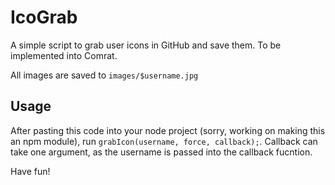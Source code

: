# IcoGrab

A simple script to grab user icons in GitHub and save them. To be implemented into Comrat.

All images are saved to `images/$username.jpg`

## Usage

After pasting this code into your node project (sorry, working on making this an npm module), run `grabIcon(username, force, callback);`. Callback can take one argument, as the username is passed into the callback fucntion.

Have fun!

